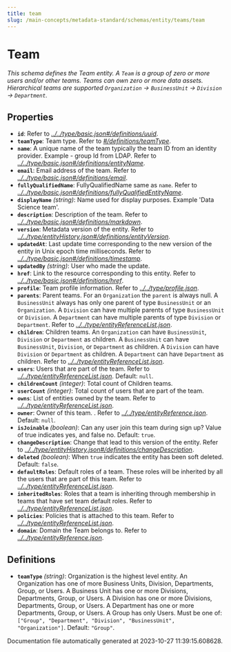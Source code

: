 ```yaml
---
title: team
slug: /main-concepts/metadata-standard/schemas/entity/teams/team
---
```


# Team

*This schema defines the Team entity. A `Team` is a group of zero or more users and/or other teams. Teams can own zero or more data assets. Hierarchical teams are supported `Organization` -> `BusinessUnit` -> `Division` -> `Department`.*

## Properties

- **`id`**: Refer to *[../../type/basic.json#/definitions/uuid](#/../type/basic.json#/definitions/uuid)*.
- **`teamType`**: Team type. Refer to *[#/definitions/teamType](#definitions/teamType)*.
- **`name`**: A unique name of the team typically the team ID from an identity provider. Example - group Id from LDAP. Refer to *[../../type/basic.json#/definitions/entityName](#/../type/basic.json#/definitions/entityName)*.
- **`email`**: Email address of the team. Refer to *[../../type/basic.json#/definitions/email](#/../type/basic.json#/definitions/email)*.
- **`fullyQualifiedName`**: FullyQualifiedName same as `name`. Refer to *[../../type/basic.json#/definitions/fullyQualifiedEntityName](#/../type/basic.json#/definitions/fullyQualifiedEntityName)*.
- **`displayName`** *(string)*: Name used for display purposes. Example 'Data Science team'.
- **`description`**: Description of the team. Refer to *[../../type/basic.json#/definitions/markdown](#/../type/basic.json#/definitions/markdown)*.
- **`version`**: Metadata version of the entity. Refer to *[../../type/entityHistory.json#/definitions/entityVersion](#/../type/entityHistory.json#/definitions/entityVersion)*.
- **`updatedAt`**: Last update time corresponding to the new version of the entity in Unix epoch time milliseconds. Refer to *[../../type/basic.json#/definitions/timestamp](#/../type/basic.json#/definitions/timestamp)*.
- **`updatedBy`** *(string)*: User who made the update.
- **`href`**: Link to the resource corresponding to this entity. Refer to *[../../type/basic.json#/definitions/href](#/../type/basic.json#/definitions/href)*.
- **`profile`**: Team profile information. Refer to *[../../type/profile.json](#/../type/profile.json)*.
- **`parents`**: Parent teams. For an `Organization` the `parent` is always null. A `BusinessUnit` always has only one parent of type `BusinessUnit` or an `Organization`. A `Division` can have multiple parents of type `BusinessUnit` or `Division`. A `Department` can have multiple parents of type `Division` or `Department`. Refer to *[../../type/entityReferenceList.json](#/../type/entityReferenceList.json)*.
- **`children`**: Children teams. An `Organization` can have `BusinessUnit`, `Division` or `Department` as children. A `BusinessUnit` can have `BusinessUnit`, `Division`, or `Department` as children. A `Division` can have `Division` or `Department` as children. A `Department` can have `Department` as children. Refer to *[../../type/entityReferenceList.json](#/../type/entityReferenceList.json)*.
- **`users`**: Users that are part of the team. Refer to *[../../type/entityReferenceList.json](#/../type/entityReferenceList.json)*. Default: `null`.
- **`childrenCount`** *(integer)*: Total count of Children teams.
- **`userCount`** *(integer)*: Total count of users that are part of the team.
- **`owns`**: List of entities owned by the team. Refer to *[../../type/entityReferenceList.json](#/../type/entityReferenceList.json)*.
- **`owner`**: Owner of this team. . Refer to *[../../type/entityReference.json](#/../type/entityReference.json)*. Default: `null`.
- **`isJoinable`** *(boolean)*: Can any user join this team during sign up? Value of true indicates yes, and false no. Default: `true`.
- **`changeDescription`**: Change that lead to this version of the entity. Refer to *[../../type/entityHistory.json#/definitions/changeDescription](#/../type/entityHistory.json#/definitions/changeDescription)*.
- **`deleted`** *(boolean)*: When `true` indicates the entity has been soft deleted. Default: `false`.
- **`defaultRoles`**: Default roles of a team. These roles will be inherited by all the users that are part of this team. Refer to *[../../type/entityReferenceList.json](#/../type/entityReferenceList.json)*.
- **`inheritedRoles`**: Roles that a team is inheriting through membership in teams that have set team default roles. Refer to *[../../type/entityReferenceList.json](#/../type/entityReferenceList.json)*.
- **`policies`**: Policies that is attached to this team. Refer to *[../../type/entityReferenceList.json](#/../type/entityReferenceList.json)*.
- **`domain`**: Domain the Team belongs to. Refer to *[../../type/entityReference.json](#/../type/entityReference.json)*.
## Definitions

- <a id="definitions/teamType"></a>**`teamType`** *(string)*: Organization is the highest level entity. An Organization has one of more Business Units, Division, Departments, Group, or Users. A Business Unit has one or more Divisions, Departments, Group, or Users. A Division has one or more Divisions, Departments, Group, or Users. A Department has one or more Departments, Group, or Users. A Group has only Users. Must be one of: `["Group", "Department", "Division", "BusinessUnit", "Organization"]`. Default: `"Group"`.


Documentation file automatically generated at 2023-10-27 11:39:15.608628.
